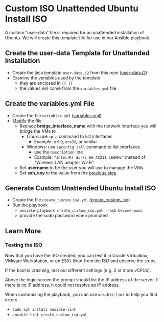 # Custom ISO Unattended Ubuntu Install ISO
A custom “user-data” file is required for an unattended installation of Ubuntu. We will create this template file for use in our Ansible playbook.

## Create the user-data Template for Unattended Installation
- Create the jinja template `user-data.j2` from this repo ([user-data.j2](VirtualBox_Linux/user-data.j2))
- Examine the variables used by the template
  - they are enclosed in `{{ }}`
  - the values will come from the `variables.yml` file

## Create the variables.yml File
- Create the file `variables.yml` ([variables.yml](VirtualBox_Linux/variables.yml))
- <ins>Modify</ins> the file
  - Replace **bridge_interface_name** with the network interface you will bridge the VMs to
    - Linux: use `ip a` command to list interfaces
      - Example: `eth0`, `ens32`, or similar
    - Windows: use `ipconfig /all` command to list interfaces
      - use the `description` line
      - Example: `"Intel(R) Wi-Fi 6E AX211 160MHz"` instead of "Wireless LAN adapter Wi-Fi"
  - Set **username** to be the user you will use to manage the VMs
  - Set **ssh_key** to the value from the [previous step](1_Host.md#generate-keys-for-management)
    
## Generate Custom Unattended Ubuntu Install ISO
- Create the file `create_custom_iso.yml` ([create_custom_iso](VirtualBox_Linux/create_custom_iso))
- Run the playbook
  - `ansible-playbook create_custom_iso.yml --ask-become-pass`
  - provide the sudo password when prompted
 
## Learn More
### Testing the ISO
Now that you have the ISO created, you can test it in Oracle Virtualbox, VMware Workstation, or on ESXi. Boot from the ISO and observe the steps.

If the boot is crashing, test out different settings (e.g. 2 or more vCPUs).

Above the login screen the prompt should list the IP address of the server. If there is no IP address, it could not resolve an IP address.

When customizing the playbook, you can use `ansible-lint` to help you find errors
- `sudo apt install ansible-lint`
- `ansible-lint create_custom_iso.yml`
